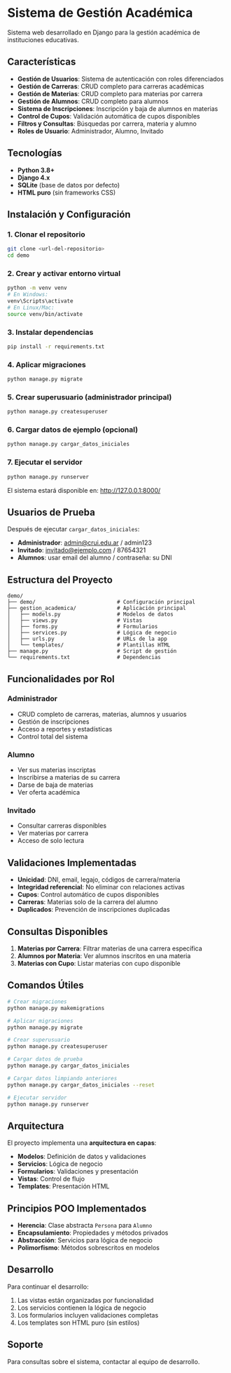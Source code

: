# Sistema de Gestión Académica

Sistema web desarrollado en Django para la gestión académica de instituciones educativas.

## Características

- **Gestión de Usuarios**: Sistema de autenticación con roles diferenciados
- **Gestión de Carreras**: CRUD completo para carreras académicas
- **Gestión de Materias**: CRUD completo para materias por carrera
- **Gestión de Alumnos**: CRUD completo para alumnos
- **Sistema de Inscripciones**: Inscripción y baja de alumnos en materias
- **Control de Cupos**: Validación automática de cupos disponibles
- **Filtros y Consultas**: Búsquedas por carrera, materia y alumno
- **Roles de Usuario**: Administrador, Alumno, Invitado

## Tecnologías

- **Python 3.8+**
- **Django 4.x**
- **SQLite** (base de datos por defecto)
- **HTML puro** (sin frameworks CSS)

## Instalación y Configuración

### 1. Clonar el repositorio
```bash
git clone <url-del-repositorio>
cd demo
```

### 2. Crear y activar entorno virtual
```bash
python -m venv venv
# En Windows:
venv\Scripts\activate
# En Linux/Mac:
source venv/bin/activate
```

### 3. Instalar dependencias
```bash
pip install -r requirements.txt
```

### 4. Aplicar migraciones
```bash
python manage.py migrate
```

### 5. Crear superusuario (administrador principal)
```bash
python manage.py createsuperuser
```

### 6. Cargar datos de ejemplo (opcional)
```bash
python manage.py cargar_datos_iniciales
```

### 7. Ejecutar el servidor
```bash
python manage.py runserver
```

El sistema estará disponible en: http://127.0.0.1:8000/

## Usuarios de Prueba

Después de ejecutar `cargar_datos_iniciales`:

- **Administrador**: admin@crui.edu.ar / admin123
- **Invitado**: invitado@ejemplo.com / 87654321
- **Alumnos**: usar email del alumno / contraseña: su DNI

## Estructura del Proyecto

```
demo/
├── demo/                          # Configuración principal
├── gestion_academica/             # Aplicación principal
│   ├── models.py                  # Modelos de datos
│   ├── views.py                   # Vistas
│   ├── forms.py                   # Formularios
│   ├── services.py                # Lógica de negocio
│   ├── urls.py                    # URLs de la app
│   └── templates/                 # Plantillas HTML
├── manage.py                      # Script de gestión
└── requirements.txt               # Dependencias
```

## Funcionalidades por Rol

### Administrador
- CRUD completo de carreras, materias, alumnos y usuarios
- Gestión de inscripciones
- Acceso a reportes y estadísticas
- Control total del sistema

### Alumno
- Ver sus materias inscriptas
- Inscribirse a materias de su carrera
- Darse de baja de materias
- Ver oferta académica

### Invitado
- Consultar carreras disponibles
- Ver materias por carrera
- Acceso de solo lectura

## Validaciones Implementadas

- **Unicidad**: DNI, email, legajo, códigos de carrera/materia
- **Integridad referencial**: No eliminar con relaciones activas
- **Cupos**: Control automático de cupos disponibles
- **Carreras**: Materias solo de la carrera del alumno
- **Duplicados**: Prevención de inscripciones duplicadas

## Consultas Disponibles

1. **Materias por Carrera**: Filtrar materias de una carrera específica
2. **Alumnos por Materia**: Ver alumnos inscritos en una materia
3. **Materias con Cupo**: Listar materias con cupo disponible

## Comandos Útiles

```bash
# Crear migraciones
python manage.py makemigrations

# Aplicar migraciones
python manage.py migrate

# Crear superusuario
python manage.py createsuperuser

# Cargar datos de prueba
python manage.py cargar_datos_iniciales

# Cargar datos limpiando anteriores
python manage.py cargar_datos_iniciales --reset

# Ejecutar servidor
python manage.py runserver
```

## Arquitectura

El proyecto implementa una **arquitectura en capas**:

- **Modelos**: Definición de datos y validaciones
- **Servicios**: Lógica de negocio
- **Formularios**: Validaciones y presentación
- **Vistas**: Control de flujo
- **Templates**: Presentación HTML

## Principios POO Implementados

- **Herencia**: Clase abstracta `Persona` para `Alumno`
- **Encapsulamiento**: Propiedades y métodos privados
- **Abstracción**: Servicios para lógica de negocio
- **Polimorfismo**: Métodos sobrescritos en modelos

## Desarrollo

Para continuar el desarrollo:

1. Las vistas están organizadas por funcionalidad
2. Los servicios contienen la lógica de negocio
3. Los formularios incluyen validaciones completas
4. Los templates son HTML puro (sin estilos)

## Soporte

Para consultas sobre el sistema, contactar al equipo de desarrollo.